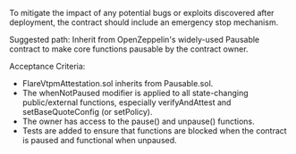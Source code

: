 To mitigate the impact of any potential bugs or exploits discovered after deployment, the contract should include an emergency stop mechanism.

Suggested path:
Inherit from OpenZeppelin's widely-used Pausable contract to make core functions pausable by the contract owner.

Acceptance Criteria:

- FlareVtpmAttestation.sol inherits from Pausable.sol.
- The whenNotPaused modifier is applied to all state-changing public/external functions, especially verifyAndAttest and setBaseQuoteConfig (or setPolicy).
- The owner has access to the pause() and unpause() functions.
- Tests are added to ensure that functions are blocked when the contract is paused and functional when unpaused.